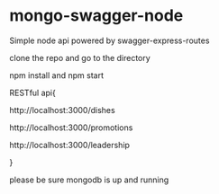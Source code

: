 # mongo-swagger-node

Simple node api powered by swagger-express-routes 


clone the repo and go to the directory

npm install and npm start

RESTful api{

http://localhost:3000/dishes

http://localhost:3000/promotions

http://localhost:3000/leadership

}


please be sure mongodb is up and running
